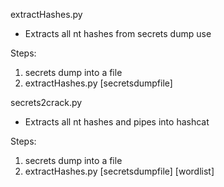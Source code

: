 extractHashes.py
 * Extracts all nt hashes from secrets dump use

Steps:
1) secrets dump into a file 
2) extractHashes.py [secretsdumpfile]  


secrets2crack.py
* Extracts all nt hashes and pipes into hashcat

Steps:
1) secrets dump into a file
2) extractHashes.py [secretsdumpfile] [wordlist]

  
